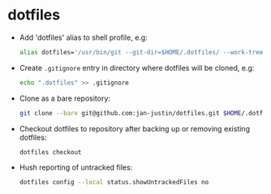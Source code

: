 # dotfiles

* Add 'dotfiles' alias to shell profile, e.g:
  ```bash
  alias dotfiles='/usr/bin/git --git-dir=$HOME/.dotfiles/ --work-tree=$HOME'
  ```
* Create `.gitignore` entry in directory where dotfiles will be cloned, e.g:
  ```bash
  echo ".dotfiles" >> .gitignore
  ```
* Clone as a bare repository:
  ```bash
  git clone --bare git@github.com:jan-justin/dotfiles.git $HOME/.dotfiles
  ```
* Checkout dotfiles to repository after backing up or removing existing dotfiles:
  ```bash
  dotfiles checkout
  ```
* Hush reporting of untracked files:
  ```bash
  dotfiles config --local status.showUntrackedFiles no
  ```
